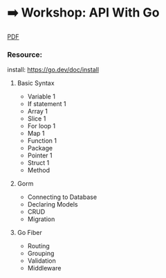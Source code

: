 # :arrow_right: Workshop: API With Go

[PDF](https://github.com/anousoneFS/go-fiber-postgres-workshop/blob/basic-syntax/api%20with%20go.pdf)

### Resource:

install: https://go.dev/doc/install

1. Basic Syntax

    - Variable 1
    - If statement 1
    - Array 1
    - Slice 1
    - For loop 1
    - Map 1
    - Function 1
    - Package
    - Pointer 1
    - Struct 1
    - Method

2. Gorm

    - Connecting to Database
    - Declaring Models
    - CRUD
    - Migration

3. Go Fiber

    - Routing
    - Grouping
    - Validation
    - Middleware

